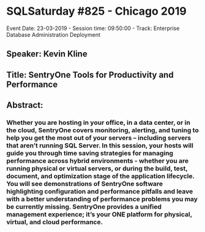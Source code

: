 # SQLSaturday #825 - Chicago 2019
Event Date: 23-03-2019 - Session time: 09:50:00 - Track: Enterprise Database Administration  Deployment
## Speaker: Kevin Kline
## Title: SentryOne Tools for Productivity and Performance
## Abstract:
### Whether you are hosting in your office, in a data center, or in the cloud, SentryOne covers monitoring, alerting, and tuning to help you get the most out of your servers – including servers that aren’t running SQL Server. In this session, your hosts will guide you through time saving strategies for managing performance across hybrid environments - whether you are running physical or virtual servers, or during the build, test, document, and optimization stage of the application lifecycle. You will see demonstrations of SentryOne software highlighting configuration and performance pitfalls and leave with a better understanding of performance problems you may be currently missing. SentryOne provides a unified management experience; it’s your ONE platform for physical, virtual, and cloud performance.
